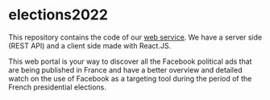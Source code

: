 # elections2022
This repository contains the code of our [web service](https://elections2022.imag.fr/). We have a server side (REST API) and a client side made with React.JS.

This web portal is your way to discover all the Facebook political ads that are being published in France and have a better overview and detailed watch on the use of Facebook as a targeting tool during the period of the French presidential elections.
